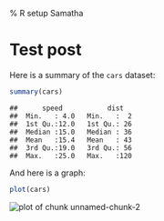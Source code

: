 % R setup Samatha

Test post
============

Here is a summary of the `cars` dataset:


```r
summary(cars)
```

```
##      speed           dist    
##  Min.   : 4.0   Min.   :  2  
##  1st Qu.:12.0   1st Qu.: 26  
##  Median :15.0   Median : 36  
##  Mean   :15.4   Mean   : 43  
##  3rd Qu.:19.0   3rd Qu.: 56  
##  Max.   :25.0   Max.   :120
```


And here is a graph:


```r
plot(cars)
```

![plot of chunk unnamed-chunk-2](C:/Users/rmflight/Documents/coding_projects/researchBlog/researchBlog/img/unnamed-chunk-2.png) 


